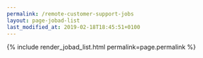 ```yaml
---
permalink: /remote-customer-support-jobs
layout: page-jobad-list
last_modified_at: 2019-02-18T18:45:51+0100
---
```

{% include render_jobad_list.html permalink=page.permalink %}

